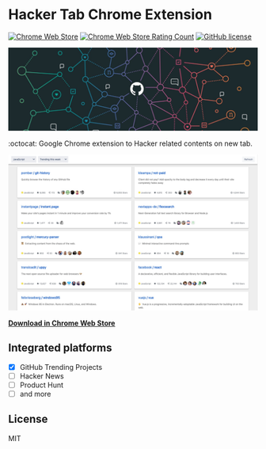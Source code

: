 # Hacker Tab Chrome Extension

[![Chrome Web Store](https://img.shields.io/chrome-web-store/v/ibomigipadcieapbemkegkmadbbanbgm.svg?colorB=%234FC828&style=flat)](https://chrome.google.com/webstore/detail/hacker-tab/ibomigipadcieapbemkegkmadbbanbgm)
[![Chrome Web Store Rating Count](https://img.shields.io/chrome-web-store/rating-count/ibomigipadcieapbemkegkmadbbanbgm.svg?colorB=%234FC828&label=rating&style=flat)](https://chrome.google.com/webstore/detail/hacker-tab/ibomigipadcieapbemkegkmadbbanbgm/reviews)
[![GitHub license](https://img.shields.io/badge/license-MIT-blue.svg?style=flat)](https://github.com/huchenme/hacker-tab-extension/blob/master/LICENSE)

![hero image](./images/hero.jpeg)

:octocat: Google Chrome extension to Hacker related contents on new tab.

![screenshot](./images/screenshot.jpg)

**[Download in Chrome Web Store](https://chrome.google.com/webstore/detail/hacker-tab/ibomigipadcieapbemkegkmadbbanbgm)**

## Integrated platforms

- [x] GitHub Trending Projects
- [ ] Hacker News
- [ ] Product Hunt
- [ ] and more

## License

MIT

